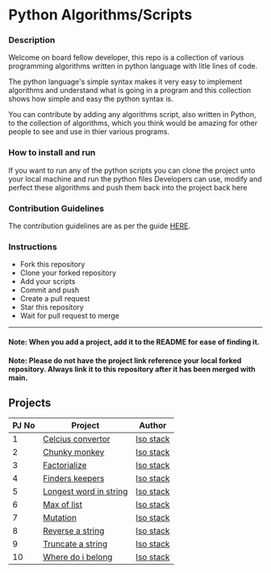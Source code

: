 # Python Algorithms/Scripts

### Description

Welcome on board fellow developer, this repo is a collection of various programming algorithms written in python language with litle lines of code.

The python language's simple syntax makes it very easy to implement algorithms and understand what is going in a program and this collection shows how simple and easy the python syntax is.

You can contribute by adding any algorithms script, also written in Python, to the collection of algorithms, which you think would be amazing for other people to see and use in thier various programs.

### How to install and run

If you want to run any of the python scripts you can clone the project unto your local machine and run the python files 
Developers can use, modify and perfect these algorithms and push them back into the project back here

### Contribution Guidelines

The contribution guidelines are as per the guide [HERE](https://github.com/isostack/simple-syntax-python/blob/main/CONTRIBUTING.md).

### Instructions

- Fork this repository
- Clone your forked repository
- Add your scripts
- Commit and push
- Create a pull request
- Star this repository
- Wait for pull request to merge

-----------

#### Note: When you add a project, add it to the README for ease of finding it.
#### Note: Please do not have the project link reference your local forked repository. Always link it to this repository after it has been merged with main.

## Projects

| PJ No | Project                                                                                                                                | Author                                                  |
| ----- | -------------------------------------------------------------------------------------------------------------------------------------- | ------------------------------------------------------- |
| 1     | [Celcius convertor](https://github.com/isostack/simple-syntax-python/tree/main/CELCIUS-FAHRENHEIT)                                     | [Iso stack](https://github.com/isostack)                  |
| 2     | [Chunky monkey](https://github.com/isostack/simple-syntax-python/tree/main/CHUNKY-MONKEY)                                               | [Iso stack](https://github.com/isostack)              |
| 3     | [Factorialize](https://github.com/isostack/simple-syntax-python/tree/main/FACTORIALIZE)                                             | [Iso stack](https://github.com/isostack)                  |
| 4     | [Finders keepers](https://github.com/isostack/simple-syntax-python/tree/main/FINDERS-KEEPERS)                                                       | [Iso stack](https://github.com/isostack)                  |
| 5     | [Longest word in string](https://github.com/isostack/simple-syntax-python/tree/main/LONGEST-WORD-IN-STRING)                                        | [Iso stack](https://github.com/isostack)                  |
| 6     | [Max of list](https://github.com/isostack/simple-syntax-python/tree/main/MAX-OF-LIST)                                              | [Iso stack](https://github.com/isostack)                  |
| 7     | [Mutation](https://github.com/isostack/simple-syntax-python/tree/main/MUTATION)                                       | [Iso stack](https://github.com/isostack)                  |
| 8     | [Reverse a string](https://github.com/isostack/simple-syntax-python/tree/main/REVERSE-A-STRING)                                     | [Iso stack](https://github.com/isostack)                  |
| 9     | [Truncate a string](https://github.com/isostack/simple-syntax-python/tree/main/TRUNCATE-A-STRING)                                               | [Iso stack](https://github.com/isostack)                  |
| 10    | [Where do i belong](https://github.com/isostack/simple-syntax-python/tree/main/WHERE-DO-I-BELONG)                                | [Iso stack](https://github.com/isostack)        |
